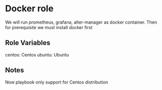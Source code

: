 Docker role
=========

We will run prometheus, grafana, alter-manager as docker container. Then for prerequisite we must install docker first 

Role Variables
--------------
centos: Centos
ubuntu: Ubuntu

Notes
------------
Now playbook only support for Centos distribution
